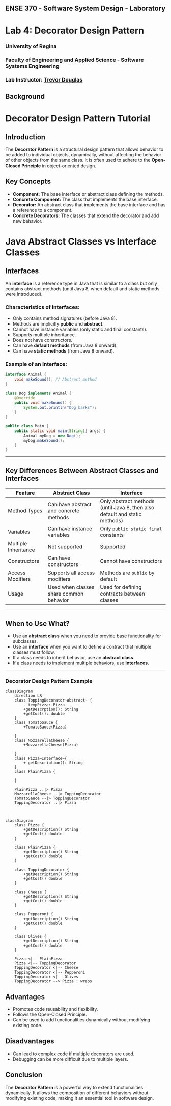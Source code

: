 ## ENSE 370 - Software System Design - Laboratory

# Lab 4: Decorator Design Pattern
### University of Regina
### Faculty of Engineering and Applied Science - Software Systems Engineering

### Lab Instructor: [Trevor Douglas](mailto:trevor.douglas@uregina.ca)

## Background
# Decorator Design Pattern Tutorial

## Introduction
The **Decorator Pattern** is a structural design pattern that allows behavior to be added to individual objects, dynamically, without affecting the behavior of other objects from the same class. It is often used to adhere to the **Open-Closed Principle** in object-oriented design.

## Key Concepts
- **Component:** The base interface or abstract class defining the methods.
- **Concrete Component:** The class that implements the base interface.
- **Decorator:** An abstract class that implements the base interface and has a reference to a component.
- **Concrete Decorators:** The classes that extend the decorator and add new behavior.


# Java Abstract Classes vs Interface Classes

## Interfaces
An **interface** is a reference type in Java that is similar to a class but only contains abstract methods (until Java 8, when default and static methods were introduced).

### Characteristics of Interfaces:
- Only contains method signatures (before Java 8).
- Methods are implicitly **public** and **abstract**.
- Cannot have instance variables (only static and final constants).
- Supports multiple inheritance.
- Does not have constructors.
- Can have **default methods** (from Java 8 onward).
- Can have **static methods** (from Java 8 onward).

### Example of an Interface:
```java
interface Animal {
    void makeSound(); // Abstract method
}

class Dog implements Animal {
    @Override
    public void makeSound() {
        System.out.println("Dog barks");
    }
}

public class Main {
    public static void main(String[] args) {
        Animal myDog = new Dog();
        myDog.makeSound();
    }
}
```

---

## Key Differences Between Abstract Classes and Interfaces
| Feature            | Abstract Class | Interface |
|-------------------|---------------|-----------|
| Method Types      | Can have abstract and concrete methods | Only abstract methods (until Java 8, then also default and static methods) |
| Variables        | Can have instance variables | Only `public static final` constants |
| Multiple Inheritance | Not supported | Supported |
| Constructors      | Can have constructors | Cannot have constructors |
| Access Modifiers | Supports all access modifiers | Methods are `public` by default |
| Usage            | Used when classes share common behavior | Used for defining contracts between classes |

---

## When to Use What?
- Use an **abstract class** when you need to provide base functionality for subclasses.
- Use an **interface** when you want to define a contract that multiple classes must follow.
- If a class needs to inherit behavior, use an **abstract class**.
- If a class needs to implement multiple behaviors, use **interfaces**.

---


### Decorator Design Pattern Example

```mermaid
classDiagram
    direction LR
    class ToppingDecorator~abstract~ {
        - tempPizza: Pizza
        +getDescrption(): String
        +getCost(): double
    }
    class TomatoSauce {
        +TomatoSauce(Pizza) 
        
    }
    class MozzarellaCheese {
        +MozzarellaCheese(Pizza)
        
    }
    class Pizza~Interface~{
        + getDescription(): String
    }
    class PlainPizza {
        
    }

    PlainPizza ..|> Pizza
    MozzarellaCheese --|> ToppingDecorator 
    TomatoSauce --|> ToppingDecorator
    ToppingDecorator ..|> Pizza



```

```mermaid
classDiagram
    class Pizza {
        +getDescription() String
        +getCost() double
    }

    class PlainPizza {
        +getDescription() String
        +getCost() double
    }

    class ToppingDecorator {
        +getDescription() String
        +getCost() double
    }

    class Cheese {
        +getDescription() String
        +getCost() double
    }

    class Pepperoni {
        +getDescription() String
        +getCost() double
    }

    class Olives {
        +getDescription() String
        +getCost() double
    }

    Pizza <|-- PlainPizza
    Pizza <|-- ToppingDecorator
    ToppingDecorator <|-- Cheese
    ToppingDecorator <|-- Pepperoni
    ToppingDecorator <|-- Olives
    ToppingDecorator --> Pizza : wraps
```


## Advantages
- Promotes code reusability and flexibility.
- Follows the Open-Closed Principle.
- Can be used to add functionalities dynamically without modifying existing code.

## Disadvantages
- Can lead to complex code if multiple decorators are used.
- Debugging can be more difficult due to multiple layers.

## Conclusion
The **Decorator Pattern** is a powerful way to extend functionalities dynamically. It allows the composition of different behaviors without modifying existing code, making it an essential tool in software design.

